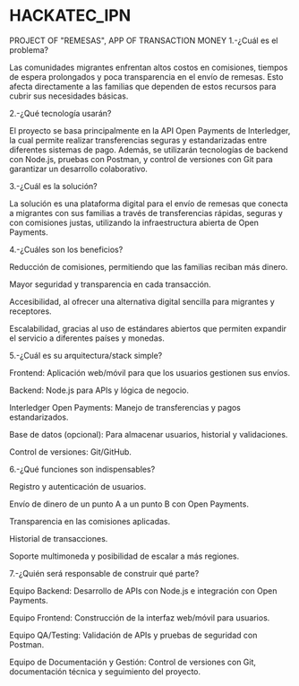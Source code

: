 # HACKATEC_IPN
PROJECT OF "REMESAS", APP OF TRANSACTION MONEY
1.-¿Cuál es el problema?

Las comunidades migrantes enfrentan altos costos en comisiones, tiempos de espera prolongados y poca transparencia en el envío de remesas. Esto afecta directamente a las familias que dependen de estos recursos para cubrir sus necesidades básicas.

2.-¿Qué tecnología usarán?

El proyecto se basa principalmente en la API Open Payments de Interledger, la cual permite realizar transferencias seguras y estandarizadas entre diferentes sistemas de pago. Además, se utilizarán tecnologías de backend con Node.js, pruebas con Postman, y control de versiones con Git para garantizar un desarrollo colaborativo.

3.-¿Cuál es la solución?

La solución es una plataforma digital para el envío de remesas que conecta a migrantes con sus familias a través de transferencias rápidas, seguras y con comisiones justas, utilizando la infraestructura abierta de Open Payments.

4.-¿Cuáles son los beneficios?

Reducción de comisiones, permitiendo que las familias reciban más dinero.

Mayor seguridad y transparencia en cada transacción.

Accesibilidad, al ofrecer una alternativa digital sencilla para migrantes y receptores.

Escalabilidad, gracias al uso de estándares abiertos que permiten expandir el servicio a diferentes países y monedas.

5.-¿Cuál es su arquitectura/stack simple?

Frontend: Aplicación web/móvil para que los usuarios gestionen sus envíos.

Backend: Node.js para APIs y lógica de negocio.

Interledger Open Payments: Manejo de transferencias y pagos estandarizados.

Base de datos (opcional): Para almacenar usuarios, historial y validaciones.

Control de versiones: Git/GitHub.

6.-¿Qué funciones son indispensables?

Registro y autenticación de usuarios.

Envío de dinero de un punto A a un punto B con Open Payments.

Transparencia en las comisiones aplicadas.

Historial de transacciones.

Soporte multimoneda y posibilidad de escalar a más regiones.

7.-¿Quién será responsable de construir qué parte?

Equipo Backend: Desarrollo de APIs con Node.js e integración con Open Payments.

Equipo Frontend: Construcción de la interfaz web/móvil para usuarios.

Equipo QA/Testing: Validación de APIs y pruebas de seguridad con Postman.

Equipo de Documentación y Gestión: Control de versiones con Git, documentación técnica y seguimiento del proyecto.
